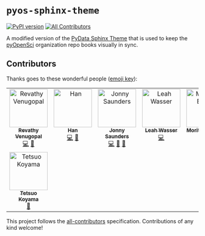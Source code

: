 # ``pyos-sphinx-theme``

[![PyPI version](https://badge.fury.io/py/pyos-sphinx-theme.svg)](https://badge.fury.io/py/pyos-sphinx-theme)
[![All Contributors](https://img.shields.io/github/all-contributors/pyOpenSci/pyos-sphinx-theme?color=ee8449)](#contributors-)

A modified version of the [PyData Sphinx Theme](github.com/pydata/sphinx-theme) that is used to keep the [pyOpenSci](https://pyopensci.org) organization repo books visually in sync.

## Contributors

Thanks goes to these wonderful people ([emoji key](https://allcontributors.org/docs/en/emoji-key)):

<!-- ALL-CONTRIBUTORS-LIST:START - Do not remove or modify this section -->
<!-- prettier-ignore-start -->
<!-- markdownlint-disable -->
<table>
  <tbody>
    <tr>
      <td align="center" valign="top" width="14.28%"><a href="https://github.com/Revathyvenugopal162"><img src="https://avatars.githubusercontent.com/u/104772255?v=4?s=100" width="100px;" alt="Revathy Venugopal"/><br /><sub><b>Revathy Venugopal</b></sub></a><br /><a href="https://github.com/pyOpenSci/pyos-sphinx-theme/commits?author=Revathyvenugopal162" title="Code">💻</a> <a href="https://github.com/pyOpenSci/pyos-sphinx-theme/pulls?q=is%3Apr+reviewed-by%3ARevathyvenugopal162" title="Reviewed Pull Requests">👀</a></td>
      <td align="center" valign="top" width="14.28%"><a href="https://github.com/ayhanxian"><img src="https://avatars.githubusercontent.com/u/20816603?v=4?s=100" width="100px;" alt="Han"/><br /><sub><b>Han</b></sub></a><br /><a href="https://github.com/pyOpenSci/pyos-sphinx-theme/commits?author=ayhanxian" title="Code">💻</a> <a href="https://github.com/pyOpenSci/pyos-sphinx-theme/pulls?q=is%3Apr+reviewed-by%3Aayhanxian" title="Reviewed Pull Requests">👀</a></td>
      <td align="center" valign="top" width="14.28%"><a href="https://jon-e.net"><img src="https://avatars.githubusercontent.com/u/12961499?v=4?s=100" width="100px;" alt="Jonny Saunders"/><br /><sub><b>Jonny Saunders</b></sub></a><br /><a href="https://github.com/pyOpenSci/pyos-sphinx-theme/commits?author=sneakers-the-rat" title="Code">💻</a> <a href="https://github.com/pyOpenSci/pyos-sphinx-theme/pulls?q=is%3Apr+reviewed-by%3Asneakers-the-rat" title="Reviewed Pull Requests">👀</a> <a href="#ideas-sneakers-the-rat" title="Ideas, Planning, & Feedback">🤔</a></td>
      <td align="center" valign="top" width="14.28%"><a href="http://www.leahwasser.com"><img src="https://avatars.githubusercontent.com/u/7649194?v=4?s=100" width="100px;" alt="Leah Wasser"/><br /><sub><b>Leah Wasser</b></sub></a><br /><a href="https://github.com/pyOpenSci/pyos-sphinx-theme/commits?author=lwasser" title="Code">💻</a></td>
      <td align="center" valign="top" width="14.28%"><a href="https://github.com/Midnighter"><img src="https://avatars.githubusercontent.com/u/135653?v=4?s=100" width="100px;" alt="Moritz E. Beber"/><br /><sub><b>Moritz E. Beber</b></sub></a><br /><a href="https://github.com/pyOpenSci/pyos-sphinx-theme/commits?author=Midnighter" title="Code">💻</a> <a href="https://github.com/pyOpenSci/pyos-sphinx-theme/pulls?q=is%3Apr+reviewed-by%3AMidnighter" title="Reviewed Pull Requests">👀</a></td>
      <td align="center" valign="top" width="14.28%"><a href="https://www.linkedin.com/in/steven-silvester-90318721/"><img src="https://avatars.githubusercontent.com/u/2096628?v=4?s=100" width="100px;" alt="Steven Silvester"/><br /><sub><b>Steven Silvester</b></sub></a><br /><a href="https://github.com/pyOpenSci/pyos-sphinx-theme/commits?author=blink1073" title="Code">💻</a></td>
      <td align="center" valign="top" width="14.28%"><a href="http://flpm.dev"><img src="https://avatars.githubusercontent.com/u/17676929?v=4?s=100" width="100px;" alt="Felipe Moreno"/><br /><sub><b>Felipe Moreno</b></sub></a><br /><a href="#ideas-flpm" title="Ideas, Planning, & Feedback">🤔</a></td>
    </tr>
    <tr>
      <td align="center" valign="top" width="14.28%"><a href="https://github.com/tkoyama010"><img src="https://avatars.githubusercontent.com/u/7513610?v=4?s=100" width="100px;" alt="Tetsuo Koyama"/><br /><sub><b>Tetsuo Koyama</b></sub></a><br /><a href="https://github.com/pyOpenSci/pyos-sphinx-theme/pulls?q=is%3Apr+reviewed-by%3Atkoyama010" title="Reviewed Pull Requests">👀</a></td>
    </tr>
  </tbody>
</table>

<!-- markdownlint-restore -->
<!-- prettier-ignore-end -->

<!-- ALL-CONTRIBUTORS-LIST:END -->

This project follows the [all-contributors](https://github.com/all-contributors/all-contributors) specification. Contributions of any kind welcome!
